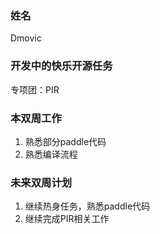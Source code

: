 ### 姓名

Dmovic

### 开发中的快乐开源任务

专项团：PIR

### 本双周工作

1. 熟悉部分paddle代码
2. 熟悉编译流程

### 未来双周计划

1. 继续热身任务，熟悉paddle代码
2. 继续完成PIR相关工作